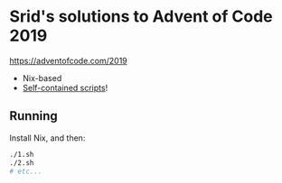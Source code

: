 # Srid's solutions to Advent of Code 2019

https://adventofcode.com/2019

- Nix-based
- [Self-contained scripts](https://www.srid.ca/haskell-nix.html#haskell-scripts)! 

## Running

Install Nix, and then:

``` sh
./1.sh 
./2.sh 
# etc...
```

